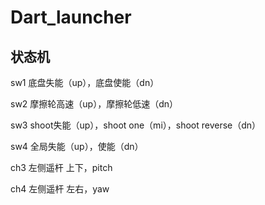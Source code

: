 # Dart_launcher

## 状态机

sw1 底盘失能（up），底盘使能（dn）

sw2 摩擦轮高速（up），摩擦轮低速（dn）

sw3 shoot失能（up），shoot one（mi），shoot reverse（dn）

sw4 全局失能（up），使能（dn）

ch3 左侧遥杆 上下，pitch

ch4 左侧遥杆 左右，yaw
